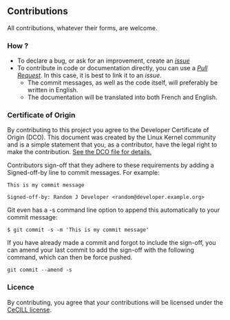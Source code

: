 ## Contributions

All contributions, whatever their forms, are welcome.

### How ?

* To declare a bug, or ask for an improvement, create an [*issue*](https://github.com/InseeFrLab/Macronometrics/issues)
* To contribute in code or documentation directly, you can use a [*Pull Request*](https://github.com/InseeFrLab/Macronometrics/pulls). In this case, it is best to link it to an *issue*.
   * The commit messages, as well as the code itself, will preferably be written in English.
   * The documentation will be translated into both French and English.

### Certificate of Origin

By contributing to this project you agree to the Developer Certificate of Origin (DCO). This document was created by the Linux Kernel community and is a simple statement that you, as a contributor, have the legal right to make the contribution. [See the DCO file for details.](DCO.txt)

Contributors sign-off that they adhere to these requirements by adding a Signed-off-by line to commit messages. For example:

```
This is my commit message

Signed-off-by: Random J Developer <random@developer.example.org>
```

Git even has a -s command line option to append this automatically to your commit message:
```
$ git commit -s -m 'This is my commit message'
```

If you have already made a commit and forgot to include the sign-off, you can amend your last commit to add the sign-off with the following command, which can then be force pushed.
```
git commit --amend -s
```


### Licence

By contributing, you agree that your contributions will be licensed under the [CeCILL license](LICENSE).
